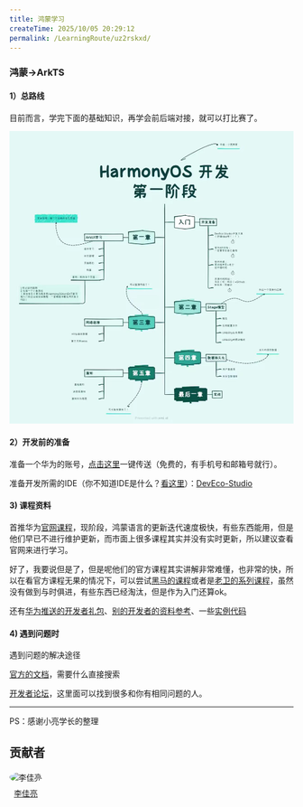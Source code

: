 ```yaml
---
title: 鸿蒙学习
createTime: 2025/10/05 20:29:12
permalink: /LearningRoute/uz2rskxd/
---
```

### 鸿蒙→ArkTS

#### 1）总路线

目前而言，学完下面的基础知识，再学会前后端对接，就可以打比赛了。

![](images/0565f4ad53397383d4232703b96bc8e6_720.jpg)

#### 2）开发前的准备

准备一个华为的账号，[点击这里](https://id1.cloud.huawei.com/CAS/portal/userRegister/regbyemail.html?reqClientType=89\&loginChannel=89000700\&lang=zh_CN\&countryCode=CN\&service=https%3A%2F%2Foauth-login.cloud.huawei.com%2Foauth2%2Fv2%2Fauthorize%3Faccess_type%3Doffline%26response_type%3Dcode%26client_id%3D106899921%26redirect_uri%3Dhttps%253A%252F%252Fdeveloper.huawei.com%252Fhome%252Fhdhome-handle-register.html%253FurlBeforeLogin%253Dhttps%25253A%25252F%25252Fdeveloper.huawei.com%25252F%26login_channel%3D89000700%26scope%3Dhttps%253A%252F%252Fwww.huawei.com%252Fauth%252Faccount%252Floginid%2Bhttps%253A%252F%252Fwww.huawei.com%252Fauth%252Faccount%252Fbase.profile%2Bhttps%253A%252F%252Fwww.huawei.com%252Fauth%252Faccount%252Fmobile.number%2Bemail)一键传送（免费的，有手机号和邮箱号就行）。

准备开发所需的IDE（你不知道IDE是什么？[看这里](https://blog.csdn.net/m0_74028782/article/details/135180131)）：[DevEco-Studio](https://developer.huawei.com/consumer/cn/deveco-studio/)

#### 3) 课程资料

首推华为[官网课程](https://developer.huawei.com/consumer/cn/teaching-video/)，现阶段，鸿蒙语言的更新迭代速度极快，有些东西能用，但是他们早已不进行维护更新，而市面上很多课程其实并没有实时更新，所以建议查看官网来进行学习。

好了，我要说但是了，但是呢他们的官方课程其实讲解非常难懂，也非常的快，所以在看官方课程无果的情况下，可以尝试[黑马的课程](https://www.bilibili.com/video/BV14t421W7pA/?p=1\&spm_id_from=pageDriver\&vd_source=357ae64d39472f5339b85d801197a2d5)或者是[老卫的系列课程](https://github.com/waylau/harmonyos-tutorial)，虽然没有做到与时俱进，有些东西已经淘汰，但是作为入门还算ok。

还有[华为推送的开发者礼包](https://docs.qq.com/sheet/DQ0JyZlFPVVJIR3RK?tab=w70n0s)、[别的开发者的资料参考](https://hm.codefe.cn/docs/tutorial/intro/)、一些[实例代码](https://developer.huawei.com/consumer/cn/samples/)

#### 4) 遇到问题时

遇到问题的解决途径

[官方的文档](https://developer.huawei.com/consumer/cn/doc/harmonyos-guides-V5/application-dev-guide-V5)，需要什么直接搜索

[开发者论坛](https://developer.huawei.com/consumer/cn/forum/)，这里面可以找到很多和你有相同问题的人。

***

PS：感谢小亮学长的整理&#x20;

## 贡献者

<div class="contributors-list" style="display: flex; gap: 20px; flex-wrap: wrap; margin-top: 20px;">
  <!-- 贡献者 1 -->    
  <div style="text-align: center;">
    <img src="https://avatars.githubusercontent.com/u/165021503?v=4" alt="李佳亮" style="width: 80px; border-radius: 50%;" />
    <p style="margin-top: 8px;"><a href="https://github.com/LucaAnd2024?tab=repositories" target="_blank">李佳亮</a></p>
  </div>

</div>
